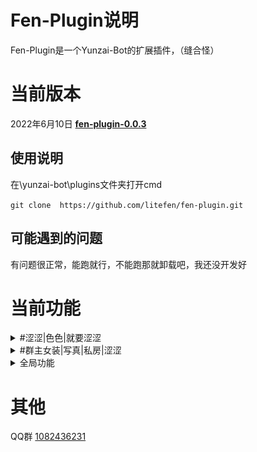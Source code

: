 # Fen-Plugin说明
Fen-Plugin是一个Yunzai-Bot的扩展插件，（缝合怪）
# 当前版本
2022年6月10日 [**fen-plugin-0.0.3**](https://github.com/litefen/fen-plugin)
## 使用说明
在\yunzai-bot\plugins文件夹打开cmd

`git clone  https://github.com/litefen/fen-plugin.git`

## 可能遇到的问题

有问题很正常，能跑就行，不能跑那就卸载吧，我还没开发好

# 当前功能

<details>
<summary>#涩涩|色色|就要涩涩</summary>

不可以涩涩，涩涩就挨打
<img src="data/readme/涩涩.png" alt="#涩涩">
#偏要|就要|偏要|给我涩涩
都说了不可以，涩涩就禁言五分钟（需要bot是管理员）
<img src="data/readme/就要涩涩.png" alt="#涩涩">
</details>

<details>
<summary>#群主女装|写真|私房|涩涩</summary>
禁言五分钟（需要是管理员）

（可以添加自己的名字，打开apps\群主写真.js修改正则为自己的名字即可）
<img src="data/readme/群主女装.png" alt="#群主女装">
</details>

<details>
<summary>全局功能</summary>
代替yunzai的全局表情包、语音功能；增加视频功能；发送文件名触发

*音频、语音文件/resources/global/voice/*
<img src="data/readme/哒哒哒.png" alt="全局">

*表情、图片目录/resources/global/img/*
<img src="data/readme/吃啥呢.png" alt="全局">

*视频文件/resources/global/video/*
<img src="data/readme/啊对对对.png" alt="全局">

</details>

# 其他
QQ群 [1082436231](https://jq.qq.com/?_wv=1027&k=VKPVXSfU)